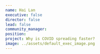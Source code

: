 ```yaml
---
name: Hai Lan
executive: false
director: false
lead: false
community_manager: 
position:  
project: Why is COVID spreading faster?
image: ../assets/default_exec_image.png
---
```

